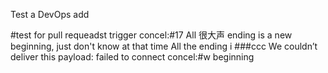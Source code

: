 Test a DevOps add

#test for pull requeadst trigger
concel:#17 All 很大声 ending is a new beginning, just don't know at that time All the ending i
###ccc
We couldn’t deliver this payload: failed to connect
concel:#w beginning
